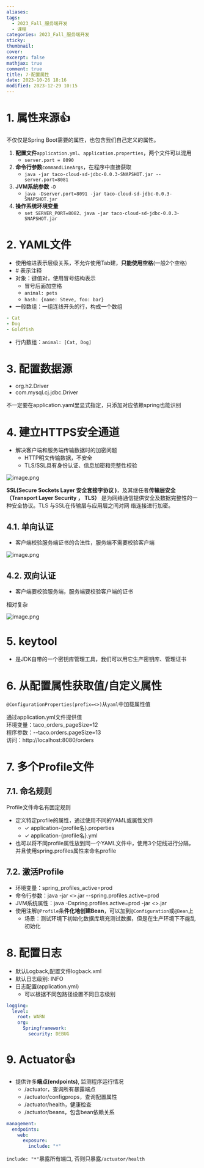```yaml
---
aliases: 
tags:
  - 2023_Fall_服务端开发
  - 课程
categories: 2023_Fall_服务端开发
sticky:
thumbnail:
cover: 
excerpt: false
mathjax: true
comment: true
title: 7-配置属性
date: 2023-10-26 18:16
modified: 2023-12-29 10:15
---
```


# 1. 属性来源👍

不仅仅是Spring Boot需要的属性，也包含我们自己定义的属性。

1. **配置文件**`application.yml`、`application.properties`，两个文件可以混用
	- `server.port = 8090`
2. **命令行参数**`commandLineArgs`，在程序中直接获取
	- `java -jar taco-cloud-sd-jdbc-0.0.3-SNAPSHOT.jar -- server.port=8081`
3. **JVM系统参数** `-D`
	- `java -Dserver.port=8091 -jar taco-cloud-sd-jdbc-0.0.3-SNAPSHOT.jar`
4. **操作系统环境变量**
	- `set SERVER_PORT=8082、java -jar taco-cloud-sd-jdbc-0.0.3-SNAPSHOT.jar`

# 2. YAML文件

- 使用缩进表示层级关系，不允许使用Tab建，**只能使用空格**(一般2个空格)
- \# 表示注释
- 对象：键值对，使用冒号结构表示
	- 冒号后面加空格
	- `animal: pets`
	- `hash: {name: Steve, foo: bar}`
- 一般数组：一组连线开头的行，构成一个数组

```yaml
- Cat
- Dog
- Goldfish
```

- 行内数组：`animal: [Cat, Dog]`

# 3. 配置数据源

- org.h2.Driver
- com.mysql.cj.jdbc.Driver

不一定要在application.yaml里显式指定，只添加对应依赖spring也能识别

# 4. 建立HTTPS安全通道

- 解决客户端和服务端传输数据时的加密问题
	- HTTP明文传输数据，不安全
	- TLS/SSL具有身份认证、信息加密和完整性校验

![image.png](https://chillcharlie-img.oss-cn-hangzhou.aliyuncs.com/image%2F2023%2F10%2F26%2F609986015a78cfd18e72b154942d8f25_20231026200319.png)

**SSL(Secure Sockets Layer 安全套接字协议 )**，及其继任者**传输层安全（Transport Layer Security ， TLS）** 是为网络通信提供安全及数据完整性的一种安全协议。TLS 与SSL在传输层与应用层之间对网 络连接进行加密。

## 4.1. 单向认证

- 客户端校验服务端证书的合法性，服务端不需要校验客户端

![image.png](https://chillcharlie-img.oss-cn-hangzhou.aliyuncs.com/image%2F2023%2F10%2F26%2Fb843eb927502da6e44df35255de08531_20231026200909.png)

## 4.2. 双向认证

- 客户端要校验服务端，服务端要校验客户端的证书

相对复杂

![image.png](https://chillcharlie-img.oss-cn-hangzhou.aliyuncs.com/image%2F2023%2F10%2F26%2Fc877b90370c978ce90e18d403f7c8f2f_20231026201330.png)

# 5. keytool

- 是JDK自带的一个密钥库管理工具，我们可以用它生产密钥库、管理证书

# 6. 从配置属性获取值/自定义属性

`@ConfigurationProperties(prefix=<>)`从`yaml`中加载属性值

通过application.yml文件提供值  
环境变量：taco_orders_pageSize=12  
程序参数：--taco.orders.pageSize=13  
访问：http://localhost:8080/orders

# 7. 多个Profile文件

## 7.1. 命名规则

Profile文件命名有固定规则

- 定义特定profile的属性，通过使用不同的YAML或属性文件  
	- ✓ application-{profile名}.properties  
	- ✓ application-{profile名}.yml  
- 也可以将不同profile属性放到同一个YAML文件中，使用3个短线进行分隔，并且使用spring.profiles属性来命名profile

## 7.2. 激活Profile

- 环境变量：spring_profiles_active=prod
- 命令行参数：java -jar <>.jar --spring.profiles.active=prod
- JVM系统属性：java -Dspring.profiles.active=prod -jar <>.jar
- 使用注解`@Profile`条**件化地创建Bean**，可以加到`@Configuration`或`@Bean`上
	- 场景：测试环境下初始化数据库填充测试数据，但是在生产环境下不能乱初始化

# 8. 配置日志

- 默认Logback,配置文件logback.xml
- 默认日志级别: INFO
- 日志配置(application.yml)
	- 可以根据不同包路径设置不同日志级别

```yaml
logging:
  level:
    root: WARN
    org:
      Springframework:
	    security: DEBUG
```

# 9. Actuator👍

- 提供许多**端点(endpoints)**, 监测程序运行情况
	- /actuator，查询所有暴露端点
	- /actuator/configprops，查询配置属性
	- /actuator/health，健康检查
	- /actuator/beans，包含bean依赖关系

```yaml
management:
  endpoints:
    web:
      exposure:
        include: "*"
```

`include: "*"`暴露所有端口, 否则只暴露`/actuator/health`
